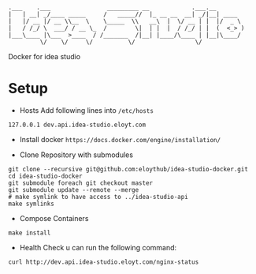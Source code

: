 ```
.___    .___                _________ __            .___.__        
|   | __| _/____ _____     /   _____//  |_ __ __  __| _/|__| ____  
|   |/ __ |/ __ \\__  \    \_____  \\   __\  |  \/ __ | |  |/  _ \
|   / /_/ \  ___/ / __ \_  /        \|  | |  |  / /_/ | |  (  <_> )
|___\____ |\___  >____  / /_______  /|__| |____/\____ | |__|\____/
         \/    \/     \/          \/                 \/            
```

Docker for idea studio

# Setup
* Hosts
Add following lines into `/etc/hosts`
```
127.0.0.1 dev.api.idea-studio.eloyt.com
```

* Install docker `https://docs.docker.com/engine/installation/`

* Clone Repository with submodules
```
git clone --recursive git@github.com:eloythub/idea-studio-docker.git
cd idea-studio-docker
git submodule foreach git checkout master
git submodule update --remote --merge
# make symlink to have access to ../idea-studio-api
make symlinks
```

* Compose Containers
```
make install
```

* Health Check
u can run the following command:
```
curl http://dev.api.idea-studio.eloyt.com/nginx-status
```
